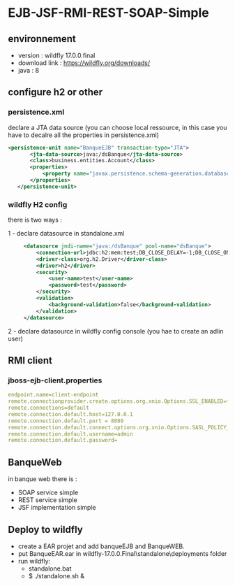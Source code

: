# EJB-JSF-RMI-REST-SOAP-Simple

## environnement
 - version : wildfly 17.0.0.final
 - download link : https://wildfly.org/downloads/
 - java : 8

## configure h2 or other

### persistence.xml
declare a JTA data source (you can choose local ressource, in this case you have to decalre all the properties in persistence.xml)

 ```xml
<persistence-unit name="BanqueEJB" transaction-type="JTA">
		<jta-data-source>java:/dsBanque</jta-data-source>
		<class>business.entities.Account</class>
		<properties>
			<property name="javax.persistence.schema-generation.database.action" value="drop-and-create"/>
		</properties>
	</persistence-unit>
 ```

### wildfly H2 config
there is two ways :

1 - declare datasource in standalone.xml
 
 ```xml
      <datasource jndi-name="java:/dsBanque" pool-name="dsBanque">
          <connection-url>jdbc:h2:mem:test;DB_CLOSE_DELAY=-1;DB_CLOSE_ON_EXIT=FALSE</connection-url>
          <driver-class>org.h2.Driver</driver-class>
          <driver>h2</driver>
          <security>
              <user-name>test</user-name>
              <password>test</password>
          </security>
          <validation>
              <background-validation>false</background-validation>
          </validation>
      </datasource>
 ```
      
2 - declare datasource in wildfly config console (you hae to create an adlin user)

## RMI client
### jboss-ejb-client.properties

 ```yml
endpoint.name=client-endpoint
remote.connectionprovider.create.options.org.xnio.Options.SSL_ENABLED=false
remote.connections=default
remote.connection.default.host=127.0.0.1
remote.connection.default.port = 8080  
remote.connection.default.connect.options.org.xnio.Options.SASL_POLICY_NOANONYMOUS=false
remote.connection.default.username=admin
remote.connection.default.password=
 ```

## BanqueWeb
in banque web there is :
- SOAP service simple
- REST service simple
- JSF implementation simple

## Deploy to wildfly
- create a EAR projet and add banqueEJB and BanqueWEB.
- put BanqueEAR.ear in wildfly-17.0.0.Final\standalone\deployments folder
- run wildfly: 
	- standalone.bat
	- $ ./standalone.sh &
